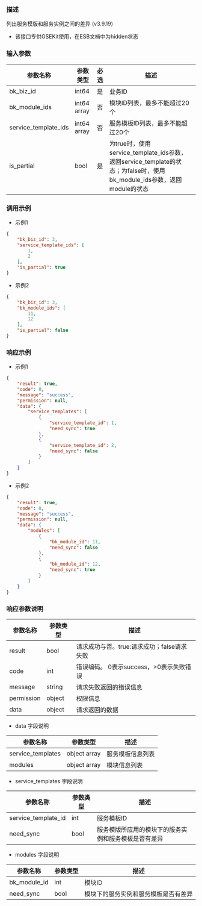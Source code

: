 ### 描述

列出服务模版和服务实例之间的差异 (v3.9.19)

- 该接口专供GSEKit使用，在ESB文档中为hidden状态

### 输入参数

| 参数名称                 | 参数类型        | 必选 | 描述                                                                                          |
|----------------------|-------------|----|---------------------------------------------------------------------------------------------|
| bk_biz_id            | int64       | 是  | 业务ID                                                                                        |
| bk_module_ids        | int64 array | 否  | 模块ID列表，最多不能超过20个                                                                            |
| service_template_ids | int64 array | 否  | 服务模板ID列表，最多不能超过20个                                                                          |
| is_partial           | bool        | 是  | 为true时，使用service_template_ids参数，返回service_template的状态；为false时，使用bk_module_ids参数，返回module的状态 |

### 调用示例

- 示例1

```json
{
    "bk_biz_id": 3,
    "service_template_ids": [
        1,
        2
    ],
    "is_partial": true
}
```

- 示例2

```json
{
    "bk_biz_id": 3,
    "bk_module_ids": [
        11,
        12
    ],
    "is_partial": false
}
```

### 响应示例

- 示例1

```json
{
    "result": true,
    "code": 0,
    "message": "success",
    "permission": null,
    "data": {
        "service_templates": [
            {
                "service_template_id": 1,
                "need_sync": true
            },
            {
                "service_template_id": 2,
                "need_sync": false
            }
        ]
    }
}
```

- 示例2

```json
{
    "result": true,
    "code": 0,
    "message": "success",
    "permission": null,
    "data": {
        "modules": [
            {
                "bk_module_id": 11,
                "need_sync": false
            },
            {
                "bk_module_id": 12,
                "need_sync": true
            }
        ]
    }
}
```

### 响应参数说明

| 参数名称       | 参数类型   | 描述                         |
|------------|--------|----------------------------|
| result     | bool   | 请求成功与否。true:请求成功；false请求失败 |
| code       | int    | 错误编码。 0表示success，>0表示失败错误  |
| message    | string | 请求失败返回的错误信息                |
| permission | object | 权限信息                       |
| data       | object | 请求返回的数据                    |

- data 字段说明

| 参数名称              | 参数类型         | 描述       |
|-------------------|--------------|----------|
| service_templates | object array | 服务模板信息列表 |
| modules           | object array | 模块信息列表   |

- service_templates 字段说明

| 参数名称                | 参数类型 | 描述                         |
|---------------------|------|----------------------------|
| service_template_id | int  | 服务模板ID                     |
| need_sync           | bool | 服务模版所应用的模块下的服务实例和服务模板是否有差异 |

- modules 字段说明

| 参数名称         | 参数类型 | 描述                 |
|--------------|------|--------------------|
| bk_module_id | int  | 模块ID               |
| need_sync    | bool | 模块下的服务实例和服务模板是否有差异 |
